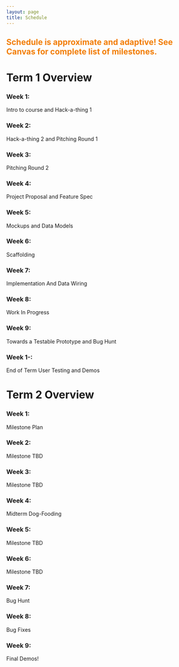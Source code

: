 ```yaml
---
layout: page
title: Schedule
---
```


## <span style="color: #F27D00">Schedule is approximate and adaptive! See Canvas for complete list of milestones.</span> ##

# Term 1 Overview

### Week 1: ###
Intro to course and Hack-a-thing 1

### Week 2: ###
Hack-a-thing 2 and Pitching Round 1

### Week 3: ###
Pitching Round 2

### Week 4: ###
Project Proposal and Feature Spec

### Week 5: ###
Mockups and Data Models

### Week 6: ###
Scaffolding

### Week 7: ###
Implementation And Data Wiring

### Week 8: ###
Work In Progress

### Week 9: ###
Towards a Testable Prototype and Bug Hunt

### Week 1-: ###
End of Term User Testing and Demos



# Term 2 Overview

### Week 1: ###
Milestone Plan

### Week 2: ###
Milestone TBD

### Week 3: ###
Milestone TBD

### Week 4: ###
Midterm Dog-Fooding

### Week 5: ###
Milestone TBD

### Week 6: ###
Milestone TBD

### Week 7: ###
Bug Hunt

### Week 8: ###
Bug Fixes

### Week 9: ###
Final Demos!
